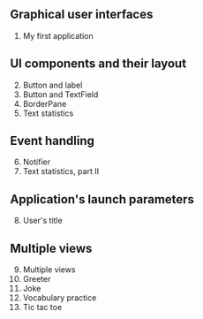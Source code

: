 ## Graphical user interfaces
1. My first application

## UI components and their layout
2. Button and label
3. Button and TextField
4. BorderPane
5. Text statistics

## Event handling
6. Notifier
7. Text statistics, part II

## Application's launch parameters
8. User's title

## Multiple views
9. Multiple views
10. Greeter
11. Joke
12. Vocabulary practice
13. Tic tac toe
